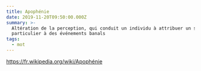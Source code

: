```yaml
---
title: Apophénie
date: 2019-11-20T09:50:00.000Z
summary: >-
  Altération de la perception, qui conduit un individu à attribuer un sens
  particulier à des événements banals
tags:
  - mot
---
```

[https://fr.wikipedia.org/wiki/Apophénie](https://fr.wikipedia.org/wiki/Apophénie)
